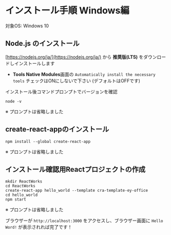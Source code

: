 # インストール手順 Windows編

対象OS: Windows 10


## Node.js のインストール

[https://nodejs.org/ja/](https://nodejs.org/ja/)  から **推奨版(LTS)** をダウンロードしインストールします

* **Tools Native Modules**画面の `Automatically install the necessary tools` チェックはONにしないで下さい (デフォルトはOFFです)

インストール後コマンドプロンプトでバージョンを確認

```shell
node -v
```

※ プロンプトは省略しました

## create-react-appのインストール

~~~shell
npm install --global create-react-app
~~~

※ プロンプトは省略しました

## インストール確認用Reactプロジェクトの作成

~~~shell
mkdir ReactWorks
cd ReactWorks
create-react-app hello_world --template cra-template-ey-office
cd hello_world
npm start
~~~

※ プロンプトは省略しました

ブラウザーが `http://localhost:3000` をアクセスし、ブラウザー画面に `Hello Word!`  が表示されれば完了です！